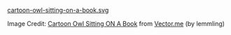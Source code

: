 [cartoon-owl-sitting-on-a-book.svg](cartoon-owl-sitting-on-a-book.svg)

Image Credit: [Cartoon Owl Sitting ON A Book](https://vector.me/browse/421650/cartoon_owl_sitting_on_a_book) from [Vector.me](https://vector.me) (by lemmling)